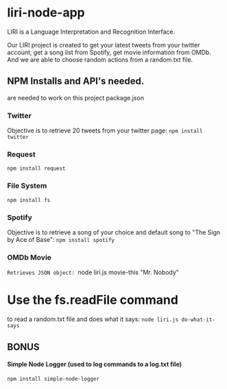 # liri-node-app

LIRI is a Language Interpretation and Recognition Interface.

 Our LIRI project is created to get your latest tweets from your twitter account, get a song list from Spotify,
get movie information from OMDb. And we are able to choose random actions from a random.txt file.

## NPM Installs and API's needed.
are needed to work on this project
package.json

### Twitter
Objective is to retrieve 20 tweets from your twitter page:
`npm install twitter`

### Request
`npm install request`

### File System
`npm install fs`

### Spotify
Objective is to retrieve a song of your choice and 
default song to "The Sign by Ace of Base":
`npm install spotify`

### OMDb Movie 
`Retrieves JSON object:
`node liri.js movie-this "Mr. Nobody"

# Use the fs.readFile command
 to read a random.txt file and does what it says:
`node liri.js do-what-it-says`

## BONUS ##
#### Simple Node Logger (used to log commands to a log.txt file)
`npm install simple-node-logger`
